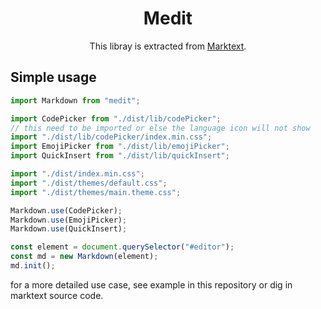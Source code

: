<h1 align="center">Medit</h1>

<p align="center">This libray is extracted from <a href="https://github.com/marktext/marktext">Marktext</a>. </p>

## Simple usage
```javascript
import Markdown from "medit";

import CodePicker from "./dist/lib/codePicker";
// this need to be imported or else the language icon will not show
import "./dist/lib/codePicker/index.min.css";  
import EmojiPicker from "./dist/lib/emojiPicker";
import QuickInsert from "./dist/lib/quickInsert";

import "./dist/index.min.css";
import "./dist/themes/default.css";
import "./dist/themes/main.theme.css";

Markdown.use(CodePicker);
Markdown.use(EmojiPicker);
Markdown.use(QuickInsert);

const element = document.querySelector("#editor");
const md = new Markdown(element);
md.init();
```

for a more detailed use case, see example in this repository or dig in marktext source code.